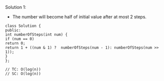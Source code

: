 Solution 1:
​
- The number will become half of initial value after at most 2 steps.
​
```
class Solution {
public:
int numberOfSteps(int num) {
if (num == 0)
return 0;
return 1 + ((num & 1) ?  numberOfSteps(num - 1): numberOfSteps(num >> 1));
}
};
​
// TC: O(log(n))
// SC: O(log(n))
```